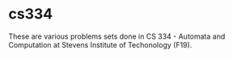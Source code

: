 # cs334
These are various problems sets done in CS 334 - Automata and Computation at Stevens Institute of Techonology (F19).
